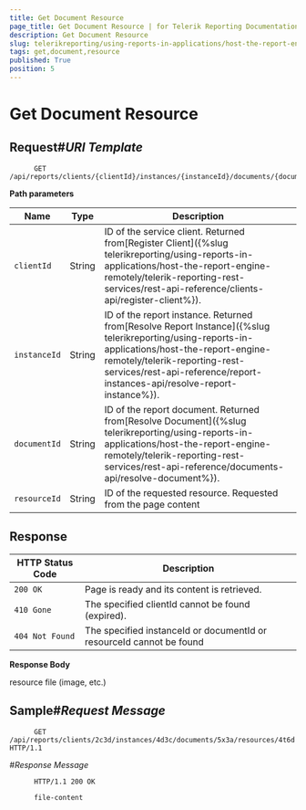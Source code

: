 ```yaml
---
title: Get Document Resource
page_title: Get Document Resource | for Telerik Reporting Documentation
description: Get Document Resource
slug: telerikreporting/using-reports-in-applications/host-the-report-engine-remotely/telerik-reporting-rest-services/rest-api-reference/documents-api/get-document-resource
tags: get,document,resource
published: True
position: 5
---
```


# Get Document Resource



## Request#_URI Template_

	
          GET /api/reports/clients/{clientId}/instances/{instanceId}/documents/{documentId}/resources/{resourceId}
        



__Path parameters__


| Name | Type | Description |
| ------ | ------ | ------ |
|`clientId`|String|ID of the service client. Returned from[Register Client]({%slug telerikreporting/using-reports-in-applications/host-the-report-engine-remotely/telerik-reporting-rest-services/rest-api-reference/clients-api/register-client%}).|
|`instanceId`|String|ID of the report instance. Returned from[Resolve Report Instance]({%slug telerikreporting/using-reports-in-applications/host-the-report-engine-remotely/telerik-reporting-rest-services/rest-api-reference/report-instances-api/resolve-report-instance%}).|
|`documentId`|String|ID of the report document. Returned from[Resolve Document]({%slug telerikreporting/using-reports-in-applications/host-the-report-engine-remotely/telerik-reporting-rest-services/rest-api-reference/documents-api/resolve-document%}).|
|`resourceId`|String|ID of the requested resource. Requested from the page content|




## Response


| HTTP Status Code | Description |
| ------ | ------ |
|`200 OK`|Page is ready and its content is retrieved.|
|`410 Gone`|The specified clientId cannot be found (expired).|
|`404 Not Found`|The specified instanceId or documentId or resourceId cannot be found|




__Response Body__

resource file (image, etc.)
        

## Sample#_Request Message_

	
          GET /api/reports/clients/2c3d/instances/4d3c/documents/5x3a/resources/4t6d HTTP/1.1
        

#_Response Message_

	
          HTTP/1.1 200 OK
          
          file-content
        


